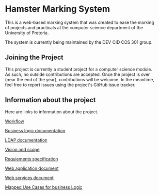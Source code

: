 Hamster Marking System
======================

This is a web-based marking system that was created to ease the marking of projects and practicals at the computer science department of the University of Pretoria.

The system is currently being maintained by the DEV_OID COS 301 group.

Joining the Project
-------------------

This project is currently a student project for a computer science module.
As such, no outside contributions are accepted.
Once the project is over (near the end of the year), contributions will be welcome.
In the meantime, feel free to report issues using the project's GitHub issue tracker.

Information about the project
-----------------------------
Here are links to information about the project.

[Workflow](docs/Workflow.md)

[Business logic documentation](docs/BusinessLogicDocumentation.md)

[LDAP documentation](docs/LDAPDocumentation.md)

[Vision and scope](docs/VisionAndScope.md)

[Requiements specification](docs/Requirements_Specification.md)

[Web application document](docs/WebApplicationDocumentation.md)

[Web services document](docs/WebServisesDocumentation.md)

[Mapped Use Cases for business Logic](docs/BL_mappedUseCases.md)
